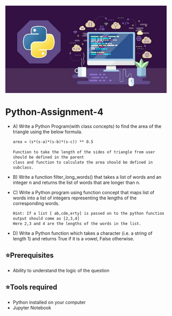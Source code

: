 ![image](https://github.com/Ganeshuthiravasagam/Classes-and-Func/blob/main/OOPS.jpg)

# Python-Assignment-4
- A) Write a Python Program(with class concepts) to find the area of the triangle using the below
formula.

      area = (s*(s-a)*(s-b)*(s-c)) ** 0.5
      
      Function to take the length of the sides of triangle from user should be defined in the parent
      class and function to calculate the area should be defined in subclass.

- B) Write a function filter_long_words() that takes a list of words and an integer n and returns
the list of words that are longer than n.

- C) Write a Python program using function concept that maps list of words into a list of integers
representing the lengths of the corresponding words.

      Hint: If a list [ ab,cde,erty] is passed on to the python function output should come as [2,3,4]
      Here 2,3 and 4 are the lengths of the words in the list.

- D) Write a Python function which takes a character (i.e. a string of length 1) and returns True if
it is a vowel, False otherwise.

## ⭐Prerequisites
- Ability to understand the logic of the question
## ⭐Tools required
- Python installed on your computer
- Jupyter Notebook


